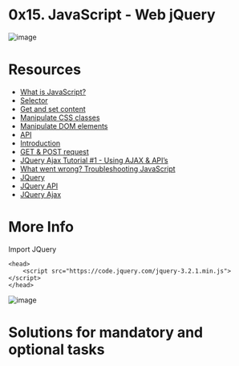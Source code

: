 # 0x15. JavaScript - Web jQuery

![image](https://s3.amazonaws.com/intranet-projects-files/holbertonschool-higher-level_programming+/305/4724718.jpg)

# Resources

- [What is JavaScript?](https://developer.mozilla.org/en-US/docs/Learn/JavaScript/First_steps/What_is_JavaScript)
- [Selector](https://jquery-tutorial.net/selectors/using-elements-ids-and-classes/)
- [Get and set content](https://jquery-tutorial.net/dom-manipulation/getting-and-setting-content/)
- [Manipulate CSS classes](https://jquery-tutorial.net/dom-manipulation/getting-and-setting-css-classes/)
- [Manipulate DOM elements](https://jquery-tutorial.net/dom-manipulation/the-append-and-prepend-methods/)
- [API](https://oscarotero.com/jquery/)
- [Introduction](https://jquery-tutorial.net/ajax/introduction/)
- [GET & POST request](https://jquery-tutorial.net/ajax/the-get-and-post-methods/)
- [JQuery Ajax Tutorial #1 - Using AJAX & API’s](https://www.youtube.com/watch?v=fEYx8dQr_cQ)
- [What went wrong? Troubleshooting JavaScript](https://developer.mozilla.org/en-US/docs/Learn/JavaScript/First_steps/What_went_wrong)
- [JQuery](https://jquery.com)
- [JQuery API](https://api.jquery.com)
- [JQuery Ajax](https://learn.jquery.com/ajax/)

# More Info

Import JQuery

    <head>
        <script src="https://code.jquery.com/jquery-3.2.1.min.js"></script>
    </head>

![image](https://s3.amazonaws.com/intranet-projects-files/holbertonschool-higher-level_programming+/305/1f1ihd.jpg)

# Solutions for mandatory and optional tasks
